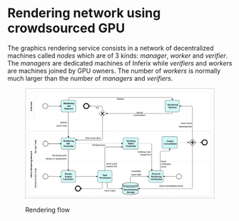# Rendering network using crowdsourced GPU

The graphics rendering service consists in a network of decentralized machines called _nodes_ which are of 3 kinds: _manager_, _worker_ and _verifier_. The _managers_ are dedicated machines of Inferix while _verifiers_ and _workers_ are machines joined by GPU owners. The number of _workers_ is normally much larger than the number of _managers_ and _verifiers_.

<figure><img src="../../.gitbook/assets/rendering-network-flow (2).svg" alt=""><figcaption><p>Rendering flow</p></figcaption></figure>
